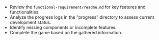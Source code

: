 - Review the `functional-requirement/readme.md` for key features and functionalities.
- Analyze the progress logs in the "progress" directory to assess current development status.
- Identify missing components or incomplete features.
- Complete the game based on the gathered information.